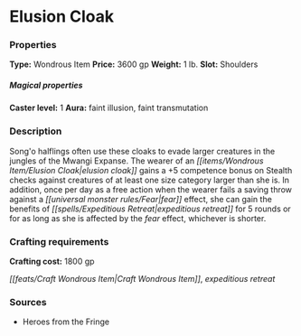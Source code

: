 ﻿---
Title: "Elusion Cloak"
Type: "Wondrous Item"
Price: "3600 gp"
Weight: "1 lb."
Slot: "Shoulders"
Caster level: "1"
Aura: "faint illusion, faint transmutation"
Description: |
  "Song'o halflings often use these cloaks to evade larger creatures in the jungles of the Mwangi Expanse. The wearer of an _elusion cloak_ gains a +5 competence bonus on Stealth checks against creatures of at least one size category larger than she is. In addition, once per day as a free action when the wearer fails a saving throw against a fear effect, she can gain the benefits of _expeditious retreat_ for 5 rounds or for as long as she is affected by the fear effect, whichever is shorter."
Crafting cost: "1800 gp"
Sources: "['Heroes from the Fringe']"
---

# Elusion Cloak

### Properties

**Type:** Wondrous Item **Price:** 3600 gp **Weight:** 1 lb. **Slot:** Shoulders

##### Magical properties

**Caster level:** 1 **Aura:** faint illusion, faint transmutation

### Description

Song'o halflings often use these cloaks to evade larger creatures in the jungles of the Mwangi Expanse. The wearer of an _[[items/Wondrous Item/Elusion Cloak|elusion cloak]]_ gains a +5 competence bonus on Stealth checks against creatures of at least one size category larger than she is. In addition, once per day as a free action when the wearer fails a saving throw against a _[[universal monster rules/Fear|fear]]_ effect, she can gain the benefits of _[[spells/Expeditious Retreat|expeditious retreat]]_ for 5 rounds or for as long as she is affected by the _fear_ effect, whichever is shorter.

### Crafting requirements

**Crafting cost:** 1800 gp

_[[feats/Craft Wondrous Item|Craft Wondrous Item]]_, _expeditious retreat_

### Sources

* Heroes from the Fringe